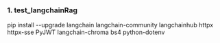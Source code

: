 ### 1. test_langchainRag
pip install --upgrade langchain langchain-community langchainhub httpx httpx-sse PyJWT langchain-chroma bs4 python-dotenv

